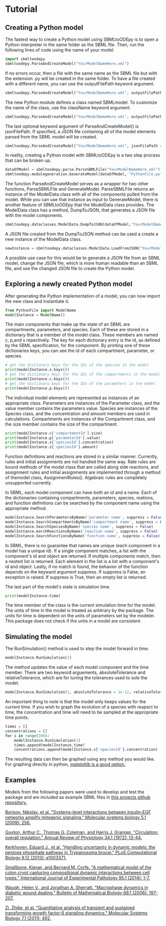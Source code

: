 # Tutorial

## Creating a Python model

The fastest way to create a Python model using SBMLtoODEpy is to open a Python interpreter in the same folder as the SBML file. Then, run the following lines of code using the name of your model.

```python
import sbmltoodepy
sbmltoodepy.ParseAndCreateModel("YourModelNameHere.xml")
```

If no errors occur, then a file with the same name as the SBML file but with the extension .py will be created in the same folder. To have a file created with a different name, you can use the outputFilePath keyword argument.

```python
sbmltoodepy.ParseAndCreateModel("YourModelNameHere.xml", outputFilePath = "PythonFile.py")
```

The new Python module defines a class named SBMLmodel. To customize the name of the class, use the className keyword argument.

```python
sbmltoodepy.ParseAndCreateModel("YourModelNameHere.xml", outputFilePath = "PythonFile.py", className = "ModelName")
```

The last optional keyword argument of ParseAndCreateModel() is jsonFilePath. If specified, a JSON file containing all of the model elements parsed from the SBML model will be created.

```python
sbmltoodepy.ParseAndCreateModel("YourModelNameHere.xml", jsonFilePath = "YourModelNameHere.json", outputFilePath = "PythonFile.py", className = "ModelName")
```

In reality, creating a Python model with SBMLtoODEpy is a two step process that can be broken up.

```python
dataOfModel = sbmltoodepy.parse.ParseSBMLFile("YourModelNameHere.xml")
sbmltoodepy.modulegeneration.GenerateModel(dataOfModel, "PythonFile.py", objectName = "ModelName")
```

The function ParseAndCreateModel serves as a wrapper for two other functions, ParseSBMLFile and GenerateModel.
ParseSBMLFile returns an instance of the ModelData class with all of the components pulled from the model.
While you can use that instance as input to GenerateModel, there is another feature of SBMLtoODEpy that the ModelData class provides.
The ModelData class has a method, DumpToJSON, that generates a JSON file with the model components.

```python
sbmltoodepy.dataclasses.ModelData.DumpToJSON(dataOfModel,"YourModelNameHere.json")
```

A JSON file created from the DumpToJSON method can be used a create a new instance of the ModelData class.

```python
newInstance = sbmltoodepy.dataclasses.ModelData.LoadFromJSON("YourModelNameHere.json")
```

A possible use case for this would be to generate a JSON file from an SBML model, change the JSON file, which is more human readable than an SBML file, and use the changed JSON file to create the Python model.


## Exploring a newly created Python model

After generating the Python implementation of a model, you can now import the new class and instantiate it.

```python
from PythonFile import ModelName
modelInstance = ModelName()
```

The main components that make up the state of an SBML are compartments, parameters, and species. Each of these are stored in a dictionary that is a member of the model class. These members are named c, p,and s repectively.
The key for each dictionary entry is the id, as defined by the SBML specification, for the component. By printing one of these dictionaries keys, you can see the id of each compartment, parameter, or species.

```python
# get the dictionary keys for the IDs of the species in the model
print(modelInstance.s.keys())
# get the dictionary keys for the IDs of the compartments in the model
print(modelInstance.c.keys())
# get the dictionary keys for the IDs of the parameters in the model
print(modelInstance.p.keys())
```

The individual model elements are represented as instances of an appropriate class. Parameters are instances of the Parameter class, and the value member contains the parameters value.
Species are instances of the Species class, and the concentration and amount members are used in calculations. Compartments are instances of the Compartment class, and the size member contains the size of the compartment.

```python
print(modelInstance.c['compartmentId'].size)
print(modelInstance.p['parameterId'].value)
print(modelInstance.s['speciesId'].concentration)
print(modelInstance.s['speciesId'].amount)
```

Function definitions and reactions are stored in a similar manner.
Currently, rules and initial assignments are not handled the same way.
Rate rules are bound methods of the model class that are called along side reactions, and assignment rules and initial assignments are implemented through a method of themodel class, AssignmentRules().
Algebraic rules are completely unsupported currently.

In SBML, each model component can have both an id and a name. 
Each of the dictionaries containing compartments, parameters, species, reations, and function definitions can be searched by the component name using the appropriate method.

```python
modelInstance.SearchParametersByName('parameter name', suppress = False)
modelInstance.SearchCompartmentsByName('compartment name', suppress = False)
modelInstance.SearchSpeciesByName('species name', suppress = False)
modelInstance.earchReactionsByName('reaction name', suppress = False)
modelInstance.SearchFunctionsByName('function name', suppress = False)
```

In SBML, there is no guarantee that names are unique (each component in a model has a unique id). If a single component matches, a list with the component's id and object are returned.
If multiple components match, then a nested list is returned. Each element in the list is a list with a component's id and object.
Lastly, if no match is found, the behavior of the function depends on the keyward argument suppress. If suppress is False, an exception is raised. If suppress is True, then an empty list is returned.

The last part of the model's state is simulation time.

```python
print(modelInstance.time)
```

The time member of the class is the current simulation time for the model. The units of time in the model is treated as arbitrary by the package. The units for time is dependent on the units of parameters set by the modeler. This package does not check if the units in a model are consistent.

## Simulating the model

The RunSimulation() method is used to step the model forward in time.

```python
modelInstance.RunSimulation(1)
```

The method updates the value of each model component and the time member. There are two keyword arguements, absoluteTolerance and relativeTolerance, which are for tuning the tolerances used to sole the model.

```python
modelInstance.RunSimulation(1, absoluteTolerance = 1e-12, relativeTolerance = 1e-6)
```

An important thing to note is that the model only keeps values for the current time. If you wish to graph the evolution of a species with respect to time, the concentration and time will need to be sampled at the appropriate time points.

```python
times = []
concentrations = []
for i in range(100):
	modelInstance.RunSimulation(1)
	times.append(modelInstance.time)
	concentrations.append(modelInstance.s['speciesId'].concentration)
```

The resulting data can then be graphed using any method you would like. For graphing directly in python, [matplotlib is a good option.](https://matplotlib.org/)

## Examples
Models from the following papers were used to develop and test the package and are included as example SBML files in [this projects github repository.](https://github.com/SMRuggiero/sbmltoodepy/tree/master/sbmltoodepy/sbml_files)

[Borisov, Nikolay, et al. "Systems-level interactions between insulin–EGF networks amplify mitogenic signaling." Molecular systems biology 5.1 (2009): 256.][1]

[Guyton, Arthur C., Thomas G. Coleman, and Harris J. Granger. "Circulation: overall regulation." Annual Review of Physiology 34.1 (1972): 13-44.][2]

[Kerkhoven, Eduard J., et al. "Handling uncertainty in dynamic models: the pentose phosphate pathway in Trypanosoma brucei." PLoS Computational Biology 9.12 (2013): e1003371.][3]

[Smallbone, Kieran, and Bernard M. Corfe. "A mathematical model of the colon crypt capturing compositional dynamic interactions between cell types." International Journal of Experimental Pathology 95.1 (2014): 1-7.][4]

[Waugh, Helen V., and Jonathan A. Sherratt. "Macrophage dynamics in diabetic wound dealing." Bulletin of Mathematical Biology 68.1 (2006): 197-207.][5]

[Zi, Zhike, et al. "Quantitative analysis of transient and sustained transforming growth factor‐β signaling dynamics." Molecular Systems Biology 7.1 (2011): 492.][6]

[1]: https://doi.org/10.1038/msb.2009.19
[2]: https://doi.org/10.1146/annurev.ph.34.030172.000305
[3]: https://doi.org/10.1371/journal.pcbi.1003371
[4]: https://dx.doi.org/10.1111%2Fiep.12062
[5]: https://doi.org/10.1007/s11538-005-9022-3
[6]: https://doi.org/10.1038/msb.2011.22
